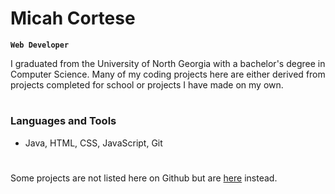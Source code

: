 # Micah Cortese

**`Web Developer`**

I graduated from the University of North Georgia with a bachelor's degree in Computer Science. Many of my coding projects here are either derived from projects completed for school or projects I have made on my own.

#

### Languages and Tools

* Java, HTML, CSS, JavaScript, Git

#

Some projects are not listed here on Github but are <a href="https://zerogravitygaming.itch.io/">here</a> instead.
